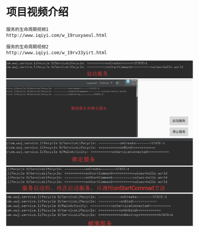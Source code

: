 项目视频介绍 
===========

```
服务的生命周期视频1
http://www.iqiyi.com/w_19ruxyaeul.html
```

```
服务的生命周期视频2
http://www.iqiyi.com/w_19rv33yirt.html
```

![](https://github.com/githubwwj/ServiceLifecycle/blob/master/服务生命周期截图/启动服务.png) 
![](https://github.com/githubwwj/ServiceLifecycle/blob/master/服务生命周期截图/启动服务和停止服务.png) 
![](https://github.com/githubwwj/ServiceLifecycle/blob/master/服务生命周期截图/绑定服务.png) 
![](https://github.com/githubwwj/ServiceLifecycle/blob/master/服务生命周期截图/服务多次启动.png) 
![](https://github.com/githubwwj/ServiceLifecycle/blob/master/服务生命周期截图/解绑服务.png) 

